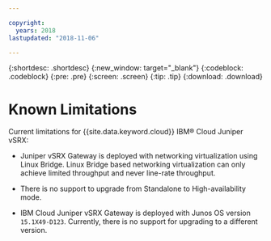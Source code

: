 ```yaml
---

copyright:
  years: 2018
lastupdated: "2018-11-06"

---
```


{:shortdesc: .shortdesc}
{:new_window: target="_blank"}
{:codeblock: .codeblock}
{:pre: .pre}
{:screen: .screen}
{:tip: .tip}
{:download: .download}

# Known Limitations

Current limitations for {{site.data.keyword.cloud}} IBM® Cloud Juniper vSRX:

* Juniper vSRX Gateway is deployed with networking virtualization using Linux Bridge. Linux Bridge based networking virtualization can only achieve limited throughput and never line-rate throughput.

* There is no support to upgrade from Standalone to High-availability mode.

* IBM Cloud Juniper vSRX Gateway is deployed with Junos OS version `15.1X49-D123`. Currently, there is no support for upgrading to a different version.
